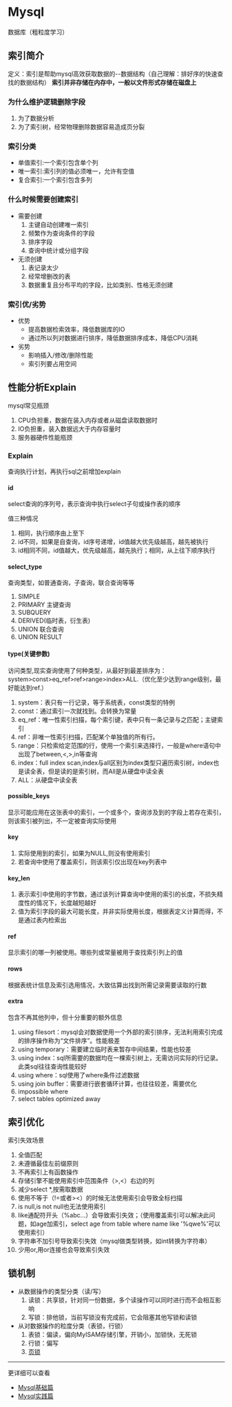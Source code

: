 # Mysql

数据库（粗粒度学习）

## 索引简介

定义：索引是帮助mysql高效获取数据的--数据结构（自己理解：排好序的快速查找的数据结构） **索引并非存储在内存中，一般以文件形式存储在磁盘上**

### 为什么维护逻辑删除字段

1. 为了数据分析
2. 为了索引树，经常物理删除数据容易造成页分裂

### 索引分类

- 单值索引:一个索引包含单个列
- 唯一索引:索引列的值必须唯一，允许有空值
- 复合索引:一个索引包含多列

### 什么时候需要创建索引

- 需要创建
    1. 主键自动创建唯一索引
    2. 频繁作为查询条件的字段
    3. 排序字段
    4. 查询中统计或分组字段
- 无须创建
    1. 表记录太少
    2. 经常增删改的表
    3. 数据重复且分布平均的字段，比如类别、性格无须创建

### 索引优/劣势

- 优势
    - 提高数据检索效率，降低数据库的IO
    - 通过所以列对数据进行排序，降低数据排序成本，降低CPU消耗
- 劣势
    - 影响插入/修改/删除性能
    - 索引列要占用空间

## 性能分析Explain

mysql常见瓶颈

1. CPU负担重，数据在装入内存或者从磁盘读取数据时
2. IO负担重，装入数据远大于内存容量时
3. 服务器硬件性能瓶颈

### Explain

查询执行计划，再执行sql之前增加explain

#### id

select查询的序列号，表示查询中执行select子句或操作表的顺序

值三种情况

1. 相同，执行顺序由上至下
2. id不同，如果是自查询，id序号递增，id值越大优先级越高，越先被执行
3. id相同不同，id值越大，优先级越高，越先执行；相同，从上往下顺序执行

#### select_type

查询类型，如普通查询，子查询，联合查询等等

1. SIMPLE
2. PRIMARY 主键查询
3. SUBQUERY
4. DERIVED(临时表，衍生表)
5. UNION 联合查询
6. UNION RESULT

#### type(关键参数)

访问类型,现实查询使用了何种类型，从最好到最差排序为：system>const>eq_ref>ref>range>index>ALL.（优化至少达到range级别，最好能达到ref.）

1. system：表只有一行记录，等于系统表，const类型的特例
2. const：通过索引一次就找到。会转换为常量
3. eq_ref：唯一性索引扫描，每个索引键，表中只有一条记录与之匹配；主键索引
4. ref：非唯一性索引扫描，匹配某个单独值的所有行。
5. range：只检索给定范围的行，使用一个索引来选择行，一般是where语句中出现了between,<,>,in等查询
6. index：full index scan,index与all区别为index类型只遍历索引树，index也是读全表，但是读的是索引树，而All是从硬盘中读全表
7. ALL：从硬盘中读全表

#### possible_keys

显示可能应用在这张表中的索引，一个或多个，查询涉及到的字段上若存在索引，则该索引被列出，不一定被查询实际使用

#### key

1. 实际使用到的索引，如果为NULL,则没有使用索引
2. 若查询中使用了覆盖索引，则该索引仅出现在key列表中

#### key_len

1. 表示索引中使用的字节数，通过该列计算查询中使用的索引的长度，不损失精度性的情况下，长度越短越好
2. 值为索引字段的最大可能长度，并非实际使用长度，根据表定义计算而得，不是通过表内检索出

#### ref

显示索引的哪一列被使用。哪些列或常量被用于查找索引列上的值

#### rows

根据表统计信息及索引选用情况，大致估算出找到所需记录需要读取的行数

#### extra

包含不再其他列中，但十分重要的额外信息

1. using filesort：mysql会对数据使用一个外部的索引排序，无法利用索引完成的排序操作称为“文件排序”。性能极差
2. using temporary：需要建立临时表来暂存中间结果，性能也较差
3. using index：sql所需要的数据均在一棵索引树上，无需访问实际的行记录。此类sql往往查询性能较好
4. using where：sql使用了where条件过滤数据
5. using join buffer：需要进行嵌套循环计算，也往往较差，需要优化
6. impossible where
7. select tables optimized away

## 索引优化

索引失效场景

1. 全值匹配
2. 未遵循最佳左前缀原则
3. 不再索引上有函数操作
4. 存储引擎不能使用索引中范围条件（>,<）右边的列
5. 减少select *,按需取数据
6. 使用不等于（!=或者><）的时候无法使用索引会导致全标扫描
7. is null,is not null也无法使用索引
8. like通配符开头（%abc...）会导致索引失效；（使用覆盖索引可以解决此问题，如age加索引，select age from table where name like '%qwe%'可以使用索引）
9. 字符串不加引号导致索引失效（mysql做类型转换，如int转换为字符串）
10. 少用or,用or连接也会导致索引失效

## 锁机制

- 从数据操作的类型分类（读/写）
    1. 读锁：共享锁，针对同一份数据，多个读操作可以同时进行而不会相互影响
    2. 写锁：排他锁，当前写锁没有完成前，它会阻塞其他写锁和读锁
- 从对数据操作的粒度分类（表锁，行锁）
    1. 表锁：偏读，偏向MyISAM存储引擎，开销小，加锁快，无死锁
    2. 行锁：偏写
    3. [页锁](Mysql实战-基础篇.md)

--- 

更详细可以查看

- [Mysql基础篇](Mysql实战-基础篇.md)
- [Mysql实践篇](Mysql实战-实践篇.md)


